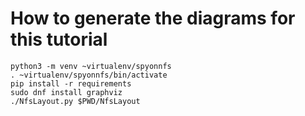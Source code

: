 # How to generate the diagrams for this tutorial

```shell
python3 -m venv ~virtualenv/spyonnfs
. ~virtualenv/spyonnfs/bin/activate
pip install -r requirements
sudo dnf install graphviz
./NfsLayout.py $PWD/NfsLayout
```
